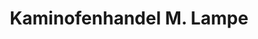 ---
title: "Kaminofenhandel M. Lampe"
url: /gross-dueben/kaminofenhandel-m-lampe/
shop: Kamine & Öfen
---